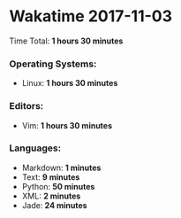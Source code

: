 # Wakatime 2017-11-03

Time Total: **1 hours 30 minutes**

### Operating Systems:
- Linux: **1 hours 30 minutes** 

### Editors:
- Vim: **1 hours 30 minutes** 

### Languages:
- Markdown: **1 minutes** 
- Text: **9 minutes** 
- Python: **50 minutes** 
- XML: **2 minutes** 
- Jade: **24 minutes** 

